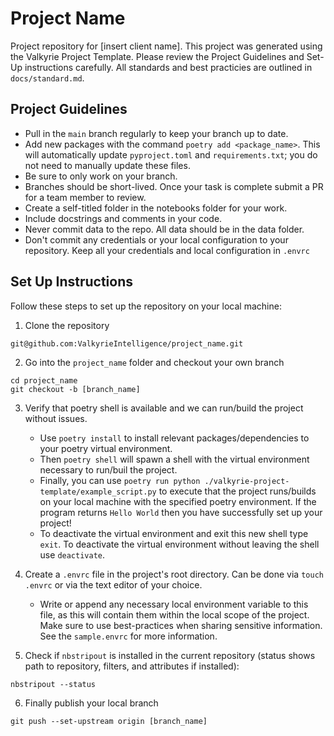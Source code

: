 # Project Name

Project repository for [insert client name]. This project was generated using the Valkyrie Project Template. Please review the Project Guidelines and Set-Up instructions carefully.
All standards and best practicies are outlined in  `docs/standard.md`. 

## Project Guidelines
* Pull in the `main` branch regularly to keep your branch up to date.
* Add new packages with the command `poetry add <package_name>`. This will automatically update `pyproject.toml` and  `requirements.txt`; you do not need to manually update these files. 
* Be sure to only work on your branch.
* Branches should be short-lived. Once your task is complete submit a PR for a team member to review.
* Create a self-titled folder in the notebooks folder for your work. 
* Include docstrings and comments in your code.
* Never commit data to the repo. All data should be in the data folder.
* Don't commit any credentials or your local configuration to your repository. Keep all your credentials and local configuration in `.envrc`


## Set Up Instructions

Follow these steps to set up the repository on your local machine:

1. Clone the repository 
```
git@github.com:ValkyrieIntelligence/project_name.git
```

2. Go into the `project_name` folder and checkout your own branch 
```
cd project_name
git checkout -b [branch_name]
```

3. Verify that poetry shell is available and we can run/build the project without issues.

    - Use `poetry install` to install relevant packages/dependencies to your poetry virtual environment.
    - Then `poetry shell` will spawn a shell with the virtual environment necessary to run/buil the project.
    - Finally, you can use `poetry run python ./valkyrie-project-template/example_script.py` to execute that the project runs/builds on your local machine with the specified poetry environment. If the program returns `Hello World` then you have successfully set up your project! 
    - To deactivate the virtual environment and exit this new shell type `exit`. To deactivate the virtual environment without leaving the shell use `deactivate`.

4. Create a `.envrc` file in the project's root directory. Can be done via `touch .envrc` or via the text editor of your choice.

    - Write or append any necessary local environment variable to this file, as this will contain them within the local scope of the project. Make sure to use best-practices when sharing sensitive information. See the `sample.envrc` for more information. 

5. Check if `nbstripout` is installed in the current repository (status shows path to repository, filters, and attributes if installed):
```
nbstripout --status
```

6. Finally publish your local branch 
```
git push --set-upstream origin [branch_name]
```


